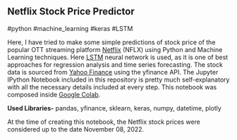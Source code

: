 ## Netflix Stock Price Predictor

#python #machine_learning #keras #LSTM

Here, I have tried to make some simple predictions of  stock price of the popular OTT streaming platform [Netflix](https://www.netflix.com/) (NFLX) using Python and Machine Learning techniques. Here [LSTM](https://en.wikipedia.org/wiki/Long_short-term_memory) neural network is used, as it is one of best approaches for regression analysis and time series forecasting. The stock data is sourced from [Yahoo Finance](https://finance.yahoo.com/quote/NFLX?p=NFLX&.tsrc=fin-srch) using the yfinance API. The Jupyter IPython Notebook included in this repository is pretty much self-explanatory with all the necessary details included at every step. This notebook was composed inside [Google Colab](https://colab.research.google.com).

**Used Libraries-** pandas, yfinance, sklearn, keras, numpy, datetime, plotly

At the time of creating this notebook, the Netflix stock prices were considered up to the date November 08, 2022.
